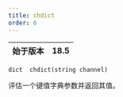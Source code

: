 ```yaml
---
title: chdict
order: 6
---
```

| 始于版本 | 18.5 |
| --- | --- |

`dict  chdict(string channel)`

评估一个键值字典参数并返回其值。
